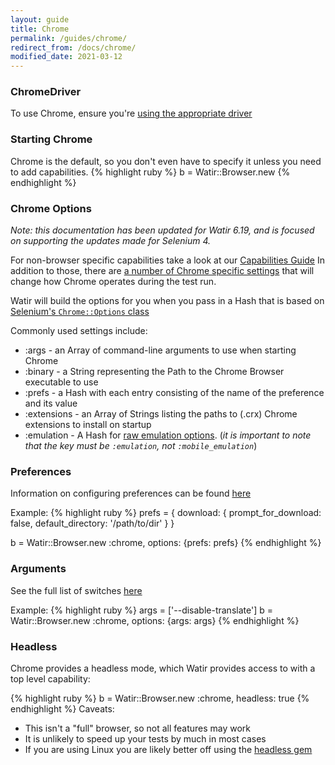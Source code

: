 ```yaml
---
layout: guide
title: Chrome
permalink: /guides/chrome/
redirect_from: /docs/chrome/
modified_date: 2021-03-12
---
```


### ChromeDriver

To use Chrome, ensure you're [using the appropriate driver](../drivers)

### Starting Chrome
Chrome is the default, so you don't even have to specify it unless you need to add capabilities.
{% highlight ruby %}
b = Watir::Browser.new
{% endhighlight %}

### Chrome Options
*Note: this documentation has been updated for Watir 6.19, and is focused on
supporting the updates made for Selenium 4.*

For non-browser specific capabilities take a look at our [Capabilities Guide](../capabilities)
In addition to those, there are 
[a number of Chrome specific settings](http://chromedriver.chromium.org/capabilities#TOC-Recognized-capabilities)
that will change how Chrome operates during the test run. 

Watir will build the options for you when you pass in a Hash that is based on
[Selenium's `Chrome::Options` class](https://github.com/SeleniumHQ/selenium/blob/trunk/rb/lib/selenium/webdriver/chrome/options.rb)

Commonly used settings include:
* :args - an Array of command-line arguments to use when starting Chrome
* :binary - a String representing the Path to the Chrome Browser executable to use
* :prefs - a Hash with each entry consisting of the name of the preference and its value
* :extensions - an Array of Strings listing the paths to (.crx) Chrome extensions to install on startup
* :emulation -  A Hash for [raw emulation options](http://chromedriver.chromium.org/mobile-emulation). 
  (*it is important to note that the key must be `:emulation`, not `:mobile_emulation`*)

### Preferences
Information on configuring preferences can be found [here](https://www.chromium.org/administrators/configuring-other-preferences)

Example:
{% highlight ruby %}
prefs = {
  download: {
    prompt_for_download: false,
    default_directory: '/path/to/dir'
  }
}

b = Watir::Browser.new :chrome, options: {prefs: prefs}
{% endhighlight %}

### Arguments
See the full list of switches [here](https://peter.sh/experiments/chromium-command-line-switches/)

Example:
{% highlight ruby %}
args = ['--disable-translate']
b = Watir::Browser.new :chrome, options: {args: args}
{% endhighlight %}

### Headless
Chrome provides a headless mode, which Watir provides access to with a top level capability:

{% highlight ruby %}
b = Watir::Browser.new :chrome, headless: true
{% endhighlight %}
Caveats:
* This isn't a "full" browser, so not all features may work
* It is unlikely to speed up your tests by much in most cases
* If you are using Linux you are likely better off using the [headless gem](../headless)

[comment]: <> (Additional things to add:)
[comment]: <> (* Certificates)
[comment]: <> (* Downloads)
[comment]: <> (* Headless)
[comment]: <> (* Mobile Emulation?)
[comment]: <> (* Proxies)
